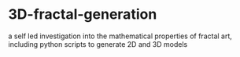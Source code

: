 # 3D-fractal-generation
a self led investigation into the mathematical properties of fractal art, including python scripts to generate 2D and 3D models
